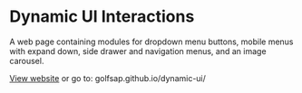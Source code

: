 # Dynamic UI Interactions

A web page containing modules for dropdown menu buttons, mobile menus with expand down, side drawer and navigation menus, and an image carousel.

[View website](https://golfsap.github.io/dynamic-ui/) or go to: golfsap.github.io/dynamic-ui/

